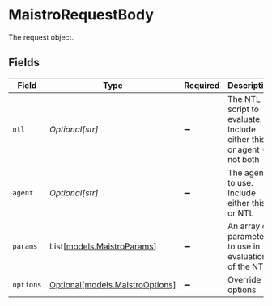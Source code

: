 # MaistroRequestBody

The request object.


## Fields

| Field                                                                | Type                                                                 | Required                                                             | Description                                                          |
| -------------------------------------------------------------------- | -------------------------------------------------------------------- | -------------------------------------------------------------------- | -------------------------------------------------------------------- |
| `ntl`                                                                | *Optional[str]*                                                      | :heavy_minus_sign:                                                   | The NTL script to evaluate.  Include either this or agent - not both |
| `agent`                                                              | *Optional[str]*                                                      | :heavy_minus_sign:                                                   | The agent to use. Include either this or NTL                         |
| `params`                                                             | List[[models.MaistroParams](../models/maistroparams.md)]             | :heavy_minus_sign:                                                   | An array of parameters to use in evaluation of the NTL               |
| `options`                                                            | [Optional[models.MaistroOptions]](../models/maistrooptions.md)       | :heavy_minus_sign:                                                   | Override options                                                     |
